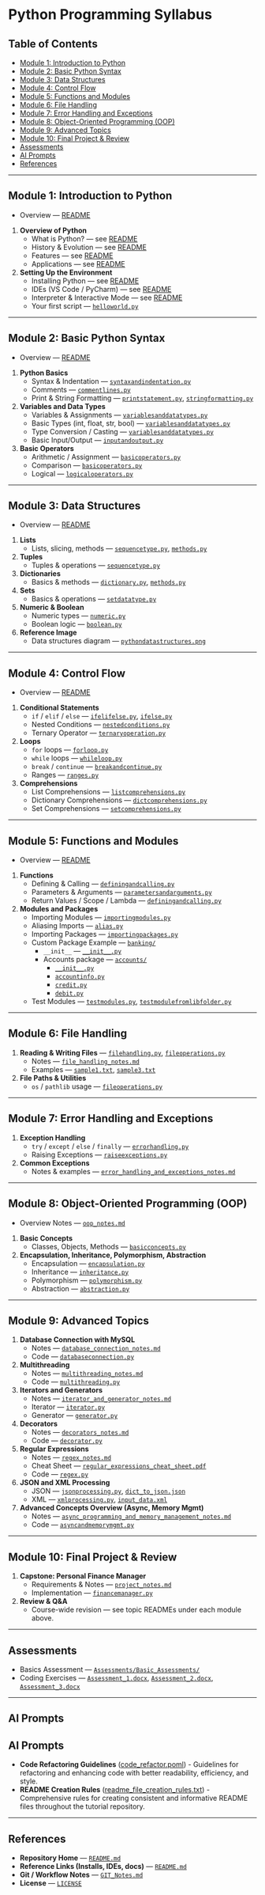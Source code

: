 # Python Programming Syllabus

## Table of Contents
- [Module 1: Introduction to Python](#module-1-introduction-to-python)
- [Module 2: Basic Python Syntax](#module-2-basic-python-syntax)
- [Module 3: Data Structures](#module-3-data-structures)
- [Module 4: Control Flow](#module-5-control-flow)
- [Module 5: Functions and Modules](#module-4-functions-and-modules)
- [Module 6: File Handling](#module-6-file-handling)
- [Module 7: Error Handling and Exceptions](#module-7-error-handling-and-exceptions)
- [Module 8: Object-Oriented Programming (OOP)](#module-8-object-oriented-programming-oop)
- [Module 9: Advanced Topics](#module-9-advanced-topics)
- [Module 10: Final Project & Review](#module-10-final-project--review)
- [Assessments](#assessments)
- [AI Prompts](#ai-prompts)
- [References](#references)

---

## Module 1: Introduction to Python

- Overview — [README](01_Introduction_to_Python/README.md)
1. **Overview of Python**
   - What is Python? — see [README](01_Introduction_to_Python/README.md)
   - History & Evolution — see [README](01_Introduction_to_Python/README.md)
   - Features — see [README](01_Introduction_to_Python/README.md)
   - Applications — see [README](01_Introduction_to_Python/README.md)
2. **Setting Up the Environment**
   - Installing Python — see [README](01_Introduction_to_Python/README.md)
   - IDEs (VS Code / PyCharm) — see [README](01_Introduction_to_Python/README.md)
   - Interpreter & Interactive Mode — see [README](01_Introduction_to_Python/README.md)
   - Your first script — [`helloworld.py`](01_Introduction_to_Python/helloworld.py)

---

## Module 2: Basic Python Syntax

- Overview — [README](02_Basic_Python_Syntax/README.md)
1. **Python Basics**
   - Syntax & Indentation — [`syntaxandindentation.py`](02_Basic_Python_Syntax/syntaxandindentation.py)
   - Comments — [`commentlines.py`](02_Basic_Python_Syntax/commentlines.py)
   - Print & String Formatting — [`printstatement.py`](02_Basic_Python_Syntax/printstatement.py), [`stringformatting.py`](02_Basic_Python_Syntax/stringformatting.py)
2. **Variables and Data Types**
   - Variables & Assignments — [`variablesanddatatypes.py`](02_Basic_Python_Syntax/variablesanddatatypes.py)
   - Basic Types (int, float, str, bool) — [`variablesanddatatypes.py`](02_Basic_Python_Syntax/variablesanddatatypes.py)
   - Type Conversion / Casting — [`variablesanddatatypes.py`](02_Basic_Python_Syntax/variablesanddatatypes.py)
   - Basic Input/Output — [`inputandoutput.py`](02_Basic_Python_Syntax/inputandoutput.py)
3. **Basic Operators**
   - Arithmetic / Assignment — [`basicoperators.py`](02_Basic_Python_Syntax/basicoperators.py)
   - Comparison — [`basicoperators.py`](02_Basic_Python_Syntax/basicoperators.py)
   - Logical — [`logicaloperators.py`](02_Basic_Python_Syntax/logicaloperators.py)

---

## Module 3: Data Structures

- Overview — [README](03_Data_Structures/README.md)
1. **Lists**
   - Lists, slicing, methods — [`sequencetype.py`](03_Data_Structures/sequencetype.py), [`methods.py`](03_Data_Structures/methods.py)
2. **Tuples**
   - Tuples & operations — [`sequencetype.py`](03_Data_Structures/sequencetype.py)
3. **Dictionaries**
   - Basics & methods — [`dictionary.py`](03_Data_Structures/dictionary.py), [`methods.py`](03_Data_Structures/methods.py)
4. **Sets**
   - Basics & operations — [`setdatatype.py`](03_Data_Structures/setdatatype.py)
5. **Numeric & Boolean**
   - Numeric types — [`numeric.py`](03_Data_Structures/numeric.py)
   - Boolean logic — [`boolean.py`](03_Data_Structures/boolean.py)
6. **Reference Image**
   - Data structures diagram — [`pythondatastructures.png`](03_Data_Structures/pythondatastructures.png)

---

## Module 4: Control Flow

- Overview — [README](04_Control_Flow/README.md)
1. **Conditional Statements**
   - `if` / `elif` / `else` — [`ifelifelse.py`](04_Control_Flow/1_Conditional_Statements/ifelifelse.py), [`ifelse.py`](04_Control_Flow/1_Conditional_Statements/ifelse.py)
   - Nested Conditions — [`nestedconditions.py`](04_Control_Flow/1_Conditional_Statements/nestedconditions.py)
   - Ternary Operator — [`ternaryoperation.py`](04_Control_Flow/1_Conditional_Statements/ternaryoperation.py)
2. **Loops**
   - `for` loops — [`forloop.py`](04_Control_Flow/2_Loops/forloop.py)
   - `while` loops — [`whileloop.py`](04_Control_Flow/2_Loops/whileloop.py)
   - `break` / `continue` — [`breakandcontinue.py`](04_Control_Flow/2_Loops/breakandcontinue.py)
   - Ranges — [`ranges.py`](04_Control_Flow/2_Loops/ranges.py)
3. **Comprehensions**
   - List Comprehensions — [`listcomprehensions.py`](04_Control_Flow/3_Comprehensions/listcomprehensions.py)
   - Dictionary Comprehensions — [`dictcomprehensions.py`](04_Control_Flow/3_Comprehensions/dictcomprehensions.py)
   - Set Comprehensions — [`setcomprehensions.py`](04_Control_Flow/3_Comprehensions/setcomprehensions.py)

---

## Module 5: Functions and Modules

- Overview — [README](05_Functions_and_Modules/README.md)
1. **Functions**
   - Defining & Calling — [`definingandcalling.py`](05_Functions_and_Modules/Functions/definingandcalling.py)
   - Parameters & Arguments — [`parametersandarguments.py`](05_Functions_and_Modules/Functions/parametersandarguments.py)
   - Return Values / Scope / Lambda — [`definingandcalling.py`](05_Functions_and_Modules/Functions/definingandcalling.py)
2. **Modules and Packages**
   - Importing Modules — [`importingmodules.py`](05_Functions_and_Modules/Modules_and_Packages/Builtin_Modules/importingmodules.py)
   - Aliasing Imports — [`alias.py`](05_Functions_and_Modules/Modules_and_Packages/Builtin_Modules/alias.py)
   - Importing Packages — [`importingpackages.py`](05_Functions_and_Modules/Modules_and_Packages/Builtin_Modules/importingpackages.py)
   - Custom Package Example — [`banking/`](05_Functions_and_Modules/Modules_and_Packages/Custom_Modules/banking/)
     - `__init__` — [`__init__.py`](05_Functions_and_Modules/Modules_and_Packages/Custom_Modules/banking/__init__.py)
     - Accounts package — [`accounts/`](05_Functions_and_Modules/Modules_and_Packages/Custom_Modules/banking/accounts/)
       - [`__init__.py`](05_Functions_and_Modules/Modules_and_Packages/Custom_Modules/banking/accounts/__init__.py)
       - [`accountinfo.py`](05_Functions_and_Modules/Modules_and_Packages/Custom_Modules/banking/accounts/accountinfo.py)
       - [`credit.py`](05_Functions_and_Modules/Modules_and_Packages/Custom_Modules/banking/accounts/credit.py)
       - [`debit.py`](05_Functions_and_Modules/Modules_and_Packages/Custom_Modules/banking/accounts/debit.py)
   - Test Modules — [`testmodules.py`](05_Functions_and_Modules/Modules_and_Packages/Custom_Modules/testmodules.py), [`testmodulefromlibfolder.py`](05_Functions_and_Modules/Modules_and_Packages/Custom_Modules/testmodulefromlibfolder.py)

---

## Module 6: File Handling

1. **Reading & Writing Files** — [`filehandling.py`](06_File_Handling/filehandling.py), [`fileoperations.py`](06_File_Handling/fileoperations.py)
   - Notes — [`file_handling_notes.md`](06_File_Handling/file_handling_notes.md)
   - Examples — [`sample1.txt`](06_File_Handling/sample1.txt), [`sample3.txt`](06_File_Handling/sample3.txt)
2. **File Paths & Utilities**
   - `os` / `pathlib` usage — [`fileoperations.py`](06_File_Handling/fileoperations.py)

---

## Module 7: Error Handling and Exceptions

1. **Exception Handling**
   - `try` / `except` / `else` / `finally` — [`errorhandling.py`](07_Error_Handling_and_Exceptions/errorhandling.py)
   - Raising Exceptions — [`raiseexceptions.py`](07_Error_Handling_and_Exceptions/raiseexceptions.py)
2. **Common Exceptions**
   - Notes & examples — [`error_handling_and_exceptions_notes.md`](07_Error_Handling_and_Exceptions/error_handling_and_exceptions_notes.md)

---

## Module 8: Object-Oriented Programming (OOP)

- Overview Notes — [`oop_notes.md`](08_Object_Oriented_Programming/oop_notes.md)
1. **Basic Concepts**
   - Classes, Objects, Methods — [`basicconcepts.py`](08_Object_Oriented_Programming/basicconcepts.py)
2. **Encapsulation, Inheritance, Polymorphism, Abstraction**
   - Encapsulation — [`encapsulation.py`](08_Object_Oriented_Programming/encapsulation.py)
   - Inheritance — [`inheritance.py`](08_Object_Oriented_Programming/inheritance.py)
   - Polymorphism — [`polymorphism.py`](08_Object_Oriented_Programming/polymorphism.py)
   - Abstraction — [`abstraction.py`](08_Object_Oriented_Programming/abstraction.py)

---

## Module 9: Advanced Topics

1. **Database Connection with MySQL**
   - Notes — [`database_connection_notes.md`](09_Advanced_Topics/1_Database_Connection_with_MySQL/database_connection_notes.md)
   - Code — [`databaseconnection.py`](09_Advanced_Topics/1_Database_Connection_with_MySQL/databaseconnection.py)
2. **Multithreading**
   - Notes — [`multithreading_notes.md`](09_Advanced_Topics/2_Multithreading/multithreading_notes.md)
   - Code — [`multithreading.py`](09_Advanced_Topics/2_Multithreading/multithreading.py)
3. **Iterators and Generators**
   - Notes — [`iterator_and_generator_notes.md`](09_Advanced_Topics/3_Iterators_and_Generators/iterator_and_generator_notes.md)
   - Iterator — [`iterator.py`](09_Advanced_Topics/3_Iterators_and_Generators/iterator.py)
   - Generator — [`generator.py`](09_Advanced_Topics/3_Iterators_and_Generators/generator.py)
4. **Decorators**
   - Notes — [`decorators_notes.md`](09_Advanced_Topics/4_Decorators/decorators_notes.md)
   - Code — [`decorator.py`](09_Advanced_Topics/4_Decorators/decorator.py)
5. **Regular Expressions**
   - Notes — [`regex_notes.md`](09_Advanced_Topics/5_Regular_Expressions/regex_notes.md)
   - Cheat Sheet — [`regular_expressions_cheat_sheet.pdf`](09_Advanced_Topics/5_Regular_Expressions/regular_expressions_cheat_sheet.pdf)
   - Code — [`regex.py`](09_Advanced_Topics/5_Regular_Expressions/regex.py)
6. **JSON and XML Processing**
   - JSON — [`jsonprocessing.py`](09_Advanced_Topics/6_JSON_and_XML_Processing/jsonprocessing.py), [`dict_to_json.json`](09_Advanced_Topics/6_JSON_and_XML_Processing/dict_to_json.json)
   - XML — [`xmlprocessing.py`](09_Advanced_Topics/6_JSON_and_XML_Processing/xmlprocessing.py), [`input_data.xml`](09_Advanced_Topics/6_JSON_and_XML_Processing/input_data.xml)
7. **Advanced Concepts Overview (Async, Memory Mgmt)**
   - Notes — [`async_programming_and_memory_management_notes.md`](09_Advanced_Topics/7_Advanced_Concepts/async_programming_and_memory_management_notes.md)
   - Code — [`asyncandmemorymgmt.py`](09_Advanced_Topics/7_Advanced_Concepts/asyncandmemorymgmt.py)

---

## Module 10: Final Project & Review

1. **Capstone: Personal Finance Manager**
   - Requirements & Notes — [`project_notes.md`](10_Project/project_notes.md)
   - Implementation — [`financemanager.py`](10_Project/financemanager.py)
2. **Review & Q&A**
   - Course-wide revision — see topic READMEs under each module above.

---

## Assessments

- Basics Assessment — [`Assessments/Basic_Assessments/`](Assessments/Basic_Assessments/)
- Coding Exercises — [`Assessment_1.docx`](Assessments/Coding_Exercises/Assessment_1.docx), [`Assessment_2.docx`](Assessments/Coding_Exercises/Assessment_2.docx), [`Assessment_3.docx`](Assessments/Coding_Exercises/Assessment_3.docx)

---

## AI Prompts

## AI Prompts

- **Code Refactoring Guidelines** ([code_refactor.poml](AI_Prompts/code_refactor.poml)) - Guidelines for refactoring and enhancing code with better readability, efficiency, and style.
- **README Creation Rules** ([readme_file_creation_rules.txt](AI_Prompts/readme_file_creation_rules.txt)) - Comprehensive rules for creating consistent and informative README files throughout the tutorial repository.

---

## References

- **Repository Home** — [`README.md`](README.md)
- **Reference Links (Installs, IDEs, docs)** — [`README.md`](README.md)
- **Git / Workflow Notes** — [`GIT_Notes.md`](GIT_Notes.md)
- **License** — [`LICENSE`](LICENSE)
